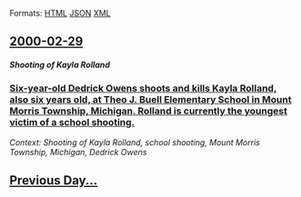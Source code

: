 
Formats: [HTML](2000/02/29/index.html)  [JSON](2000/02/29/index.json)  [XML](2000/02/29/index.xml)  

## [2000-02-29](/news/2000/02/29/index.md)

##### Shooting of Kayla Rolland
### [Six-year-old Dedrick Owens shoots and kills Kayla Rolland, also six years old, at Theo J. Buell Elementary School in Mount Morris Township, Michigan. Rolland is currently the youngest victim of a school shooting. ](/news/2000/02/29/six-year-old-dedrick-owens-shoots-and-kills-kayla-rolland-also-six-years-old-at-theo-j-buell-elementary-school-in-mount-morris-township.md)
_Context: Shooting of Kayla Rolland, school shooting, Mount Morris Township, Michigan, Dedrick Owens_

## [Previous Day...](/news/2000/02/28/index.md)

